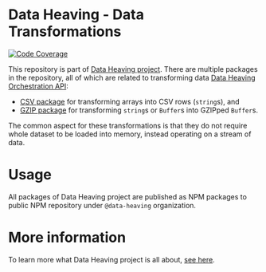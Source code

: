# Data Heaving - Data Transformations
[![Code Coverage](https://codecov.io/gh/DataHeaving/transform/branch/develop/graph/badge.svg)](https://codecov.io/gh/DataHeaving/transform)

This repository is part of [Data Heaving project](https://github.com/DataHeaving).
There are multiple packages in the repository, all of which are related to transforming data [Data Heaving Orchestration API](https://github.com/DataHeaving/orchestration/pipelines):
- [CSV package](csv) for transforming arrays into CSV rows (`string`s), and
- [GZIP package](gzip) for transforming `string`s or `Buffer`s into GZIPped `Buffer`s.

The common aspect for these transformations is that they do not require whole dataset to be loaded into memory, instead operating on a stream of data.

# Usage
All packages of Data Heaving project are published as NPM packages to public NPM repository under `@data-heaving` organization.

# More information
To learn more what Data Heaving project is all about, [see here](https://github.com/DataHeaving/orchestration).
